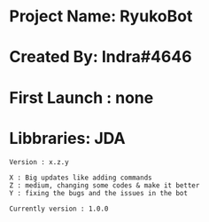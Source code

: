 # Project Name: RyukoBot
# Created By: Indra#4646
# First Launch : none

# Libbraries: JDA 

```
Version : x.z.y

X : Big updates like adding commands
Z : medium, changing some codes & make it better
Y : fixing the bugs and the issues in the bot

Currently version : 1.0.0
```
